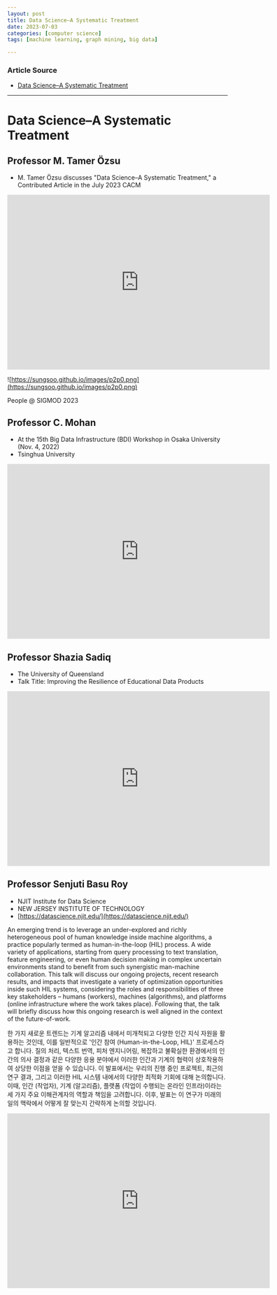 ```yaml
---
layout: post
title: Data Science–A Systematic Treatment  
date: 2023-07-03
categories: [computer science]
tags: [machine learning, graph mining, big data]

---
```


### Article Source

* [Data Science–A Systematic Treatment](https://www.youtube.com/watch?v=m9XecEc9yGw)


---

# Data Science–A Systematic Treatment

## Professor M. Tamer Özsu 
* M. Tamer Özsu discusses "Data Science–A Systematic Treatment," a Contributed Article in the July 2023 CACM

<iframe width="600" height="400" src="https://www.youtube.com/embed/m9XecEc9yGw" title="YouTube video player" frameborder="0" allow="accelerometer; autoplay; clipboard-write; encrypted-media; gyroscope; picture-in-picture; web-share" allowfullscreen></iframe>

![https://sungsoo.github.io/images/p2p0.png](https://sungsoo.github.io/images/p2p0.png)

People @ SIGMOD 2023

## Professor C. Mohan
* At the 15th Big Data Infrastructure (BDI) Workshop in Osaka University (Nov. 4, 2022)
* Tsinghua University

<iframe width="600" height="400" src="https://www.youtube.com/embed/5ZoSOSlO6GI" title="YouTube video player" frameborder="0" allow="accelerometer; autoplay; clipboard-write; encrypted-media; gyroscope; picture-in-picture; web-share" allowfullscreen></iframe>

## Professor Shazia Sadiq
* The University of Queensland
* Talk Title: Improving the Resilience of Educational Data Products

<iframe width="600" height="400" src="https://www.youtube.com/embed/im34X4JuLBw" title="YouTube video player" frameborder="0" allow="accelerometer; autoplay; clipboard-write; encrypted-media; gyroscope; picture-in-picture; web-share" allowfullscreen></iframe>


## Professor Senjuti Basu Roy
* NJIT Institute for Data Science
* NEW JERSEY INSTITUTE OF TECHNOLOGY
* [https://datascience.njit.edu/](https://datascience.njit.edu/)

An emerging trend is to leverage an under-explored and richly heterogeneous pool of human knowledge inside machine algorithms, a practice popularly termed as human-in-the-loop (HIL) process. A wide variety of applications, starting from query processing to text translation, feature engineering, or even human decision making in complex uncertain environments stand to benefit from such synergistic man-machine collaboration. This talk will discuss our ongoing projects, recent research results, and impacts that investigate a variety of optimization opportunities inside such HIL systems, considering the roles and responsibilities of three key stakeholders – humans (workers), machines (algorithms), and platforms (online infrastructure where the work takes place). Following that, the talk will briefly discuss how this ongoing research is well aligned in the context of the future-of-work.

한 가지 새로운 트렌드는 기계 알고리즘 내에서 미개척되고 다양한 인간 지식 자원을 활용하는 것인데, 이를 일반적으로 '인간 참여 (Human-in-the-Loop, HIL)' 프로세스라고 합니다. 질의 처리, 텍스트 번역, 피처 엔지니어링, 복잡하고 불확실한 환경에서의 인간의 의사 결정과 같은 다양한 응용 분야에서 이러한 인간과 기계의 협력이 상호작용하여 상당한 이점을 얻을 수 있습니다. 이 발표에서는 우리의 진행 중인 프로젝트, 최근의 연구 결과, 그리고 이러한 HIL 시스템 내에서의 다양한 최적화 기회에 대해 논의합니다. 이때, 인간 (작업자), 기계 (알고리즘), 플랫폼 (작업이 수행되는 온라인 인프라)이라는 세 가지 주요 이해관계자의 역할과 책임을 고려합니다. 이후, 발표는 이 연구가 미래의 일의 맥락에서 어떻게 잘 맞는지 간략하게 논의할 것입니다.

<iframe width="600" height="400" src="https://www.youtube.com/embed/clPbGvOBOlY" title="YouTube video player" frameborder="0" allow="accelerometer; autoplay; clipboard-write; encrypted-media; gyroscope; picture-in-picture; web-share" allowfullscreen></iframe>